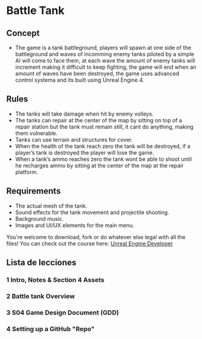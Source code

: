 # Battle Tank

## Concept
* The game is a tank battleground, players will spawn at one side of the battleground and waves of incomming enemy tanks piloted by a simple AI will come to face them, at each wave the amount of enemy tanks will increment making it difficult to keep fighting, the game will end when an amount of waves have been destroyed, the game uses advanced control systema and its built using Unreal Engine 4.

## Rules
* The tanks will take damage when hit by enemy volleys.
* The tanks can repair at the center of the map by sitting on top of a repair station but the tank must remain still, it cant do anything, making them vulnerable.
* Tanks can use terrain and structures for cover.
* When the health of the tank reach zero the tank will be destroyed, if a player’s tank is destroyed the player will lose the game.
* When a tank’s ammo reaches zero the tank wont be able to shoot until he recharges ammo by sitting at the center of the map at the repair platform.

## Requirements
* The actual mesh of the tank.
* Sound effects for the tank movement and projectile shooting.
* Background music.
* Images and UI/UX elements for the main menu.    

You're welcome to download, fork or do whatever else legal with all the files! You can check out the course here: [Unreal Engine Developer]( http://gdev.tv/urcgithub)

## Lista de lecciones
### 1 Intro, Notes & Section 4 Assets ###
### 2 Battle tank Overview ###
### 3 S04 Game Design Document (GDD) ###
### 4 Setting up a GitHub "Repo" ###
